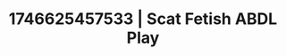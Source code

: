 ---
categories:
- ASMR tingles
- Erotic AI content
- AI-generated
- Roleplay fantasies
- Sultry laughter
- Candlelit scenes
- ASMR
- Cosplay
image: /assets/images/1746625457533.jpg
layout: post
seo:
  description: Featured content with premium ABDL Play, Scat Fetish. HD images available.
  keywords: ABDL Play, Scat Fetish
  og_image: /assets/images/1746625457533.jpg
  schema_type: VisualArtwork
tags:
- ABDL Play
- Scat Fetish
- '#1746625457533'
title: 1746625457533 | Scat Fetish ABDL Play
---